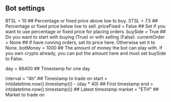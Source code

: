 ## Bot settings
BTSL = 10 ## Percentage or fixed price above low to buy.
STSL = 7.5 ## Percentage or fixed price below low to sell.
priceFixed = False ## Set if you want to use percentage or fixed price for placing orders.
buySide = True ## Do you want to start with buying (True) or with selling (False).
currentOrder = None ## If have running orders, set its price here. Otherwise set it to None.
botMoney = 1000 ## The amount of money the bot can play with. If you own crypto already, you can put the amount here and must set buySide to False.

day = 86400 ## Timestamp for one day

interval = "4h" ## Timestamp to trade on
start = int(datetime.now().timestamp()) - (day * 40) ## First timestamp
end = int(datetime.now().timestamp()) ## Latest timestamp
market = "ETH" ## Market to trade on